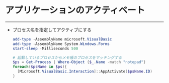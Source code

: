 # アプリケーションのアクティベート

***

* プロセス名を指定してアクティブにする

  ```PowerShell
  add-type -AssemblyName microsoft.VisualBasic
  add-type -AssemblyName System.Windows.Forms
  start-sleep -Milliseconds 500

  # 起動しているプロセスからメモ帳のプロセスをマッチングする
  $ps = Get-Process | Where-Object {$_.Name -match "notepad"}
  foreach($psName in $ps){
    [Microsoft.VisualBasic.Interaction]::AppActivate($psName.ID)
  }
  ```
